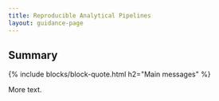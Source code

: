 ```yaml
---
title: Reproducible Analytical Pipelines
layout: guidance-page
---
```


## Summary


{% include blocks/block-quote.html h2="Main messages" %}

More text.